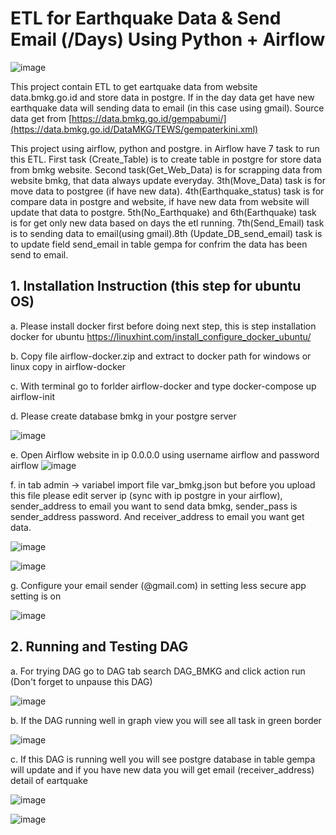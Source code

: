 # **ETL for Earthquake Data & Send Email (/Days) Using Python + Airflow**

![image](https://user-images.githubusercontent.com/55681442/170854762-c16f55e2-fc6f-4b85-b643-92a8887f64d2.png)

This project contain ETL to get eartquake data from website data.bmkg.go.id and store data in postgre. If in the day data get have new earthquake data will sending data to email (in this case using gmail). Source data get from [https://data.bmkg.go.id/gempabumi/](https://data.bmkg.go.id/DataMKG/TEWS/gempaterkini.xml)

This project using airflow, python and postgre. in Airflow have 7 task to run this ETL. First task (Create_Table) is to create table in postgre for store data from bmkg website. Second task(Get_Web_Data) is for scrapping data from website bmkg, that data always update everyday. 3th(Move_Data) task is for move data to postgree (if have new data). 4th(Earthquake_status) task is for compare data in postgre and website, if have new data from website will update that data to postgre. 5th(No_Earthquake) and 6th(Earthquake) task is for get only new data based on days the etl running. 7th(Send_Email) task is to sending data to email(using gmail).8th (Update_DB_send_email) task is to update field send_email in table gempa for confrim the data has been send to email.

## 1. Installation Instruction (this step for ubuntu OS)

a. Please install docker first before doing next step, this is step installation docker for ubuntu https://linuxhint.com/install_configure_docker_ubuntu/

b. Copy file airflow-docker.zip and extract to docker path for windows or linux copy in airflow-docker

c. With terminal go to forlder airflow-docker and type docker-compose up airflow-init

d. Please create database bmkg in your postgre server 

![image](https://user-images.githubusercontent.com/55681442/170855032-7d1005c7-5b36-4303-86c0-e2223096a2fd.png)

e. Open Airflow website in ip 0.0.0.0 using username airflow and password airflow
![image](https://user-images.githubusercontent.com/55681442/170854176-b6f25d26-30f5-476e-8d2e-dce550912de6.png)

f. in tab admin -> variabel import file var_bmkg.json but before you upload this file please edit server ip (sync with ip postgre in your airflow), sender_address to email you want to send data bmkg, sender_pass is sender_address password. And receiver_address to email you want get data.

![image](https://user-images.githubusercontent.com/55681442/170854605-d4140e47-0a89-4dd4-b5f7-4ccd59edbafc.png)

![image](https://user-images.githubusercontent.com/55681442/170854613-441df54c-dea5-40a5-b45c-c8e3ab8bbfdd.png)

g. Configure your email sender (@gmail.com) in setting less secure app setting is on

![image](https://user-images.githubusercontent.com/55681442/170855260-97b79706-c45b-4fa6-8b63-23ce67594ef0.png)

## 2. Running and Testing DAG

a. For trying DAG go to DAG tab search DAG_BMKG and click action run (Don't forget to unpause this DAG)

![image](https://user-images.githubusercontent.com/55681442/170854670-9a42c20f-d46c-4c59-b8d3-2b058c77c0a6.png)

b. If the DAG running well in graph view you will see all task in green border 

![image](https://user-images.githubusercontent.com/55681442/170854762-c16f55e2-fc6f-4b85-b643-92a8887f64d2.png)

c. If this DAG is running well you will see postgre database in table gempa will update and if you have new data you will get email (receiver_address) detail of eartquake 

![image](https://user-images.githubusercontent.com/55681442/170855101-889df435-d87c-4c66-84ea-846dbc704c58.png)

![image](https://user-images.githubusercontent.com/55681442/170855175-b2f9c9de-07c8-41f0-b9eb-6926abcdf807.png)








